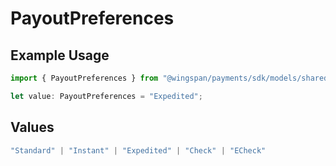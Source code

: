 # PayoutPreferences

## Example Usage

```typescript
import { PayoutPreferences } from "@wingspan/payments/sdk/models/shared";

let value: PayoutPreferences = "Expedited";
```

## Values

```typescript
"Standard" | "Instant" | "Expedited" | "Check" | "ECheck"
```